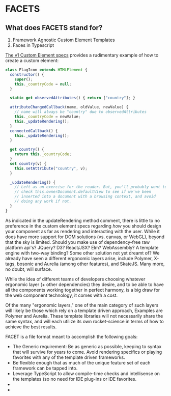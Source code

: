 # FACETS

## What does FACETS stand for?

1)  Framework Agnostic Custom Element Templates
2)  Faces in Typescript

[The v1 Custom Element specs](https://www.w3.org/TR/custom-elements/#custom-elements-autonomous-example) provides a rudimentary example of how to create a custom element:

```javascript
class FlagIcon extends HTMLElement {
  constructor() {
    super();
    this._countryCode = null;
  }

  static get observedAttributes() { return ["country"]; }

  attributeChangedCallback(name, oldValue, newValue) {
    // name will always be "country" due to observedAttributes
    this._countryCode = newValue;
    this._updateRendering();
  }
  connectedCallback() {
    this._updateRendering();
  }

  get country() {
    return this._countryCode;
  }
  set country(v) {
    this.setAttribute("country", v);
  }

  _updateRendering() {
    // Left as an exercise for the reader. But, you'll probably want to
    // check this.ownerDocument.defaultView to see if we've been
    // inserted into a document with a browsing context, and avoid
    // doing any work if not.
  }
}
```

As indicated in the updateRendering method comment, there is little to no preference in the custom element specs regarding *how* you should design your component as far as rendering and interacting with the user.  While it does have more support for DOM solutions (vs. canvas, or WebGL), beyond that the sky is limited.  Should you make use of dependency-free raw platform api's? JQuery? D3? React/JSX? Elm? WebAssembly?  A template engine with two-way binding?  Some other solution not yet dreamt of? We already have seen a different ergonomic layers arise, include Polymer, X-tags, bosonic and Aurelia (among other features), and SkateJS.  Many more, no doubt, will surface.

While the idea of different teams of developers choosing whatever ergonomic layer (+ other dependencies) they desire, and to be able to have all the components working together in perfect harmony, is a big draw for the web component technology, it comes with a cost.

Of the many "ergonomic layers," one of the main category of such layers will likely be those which rely on a template driven approach, Examples are Polymer and Aurelia.  These template libraries will not necessarily share the same syntax, and will each utilize its own rocket-science in terms of how to achieve the best results.

FACET is a file format meant to accomplish the following goals:

* The Generic requirement:  Be as generic as possible, keeping to syntax that will survive for years to come.  Avoid rendering specifics or playing favorites with any of the template driven frameworks.
* Be flexible enough that as much of the unique feature set of each framework can be tapped into.
* Leverage TypeScript to allow compile-time checks and intellisense on the templates (so no need for IDE plug-ins or IDE favorites.
* 
* 



